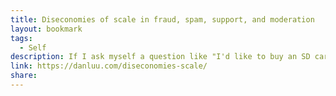 ```yaml
---
title: Diseconomies of scale in fraud, spam, support, and moderation
layout: bookmark
tags:
  - Self
description: If I ask myself a question like "I'd like to buy an SD card; who do I trust to sell me a real SD card and not some fake, Amazon or my local Best Buy?"
link: https://danluu.com/diseconomies-scale/
share:
---
```


